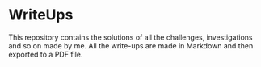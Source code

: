 # WriteUps
This repository contains the solutions of all the challenges, investigations and so on made by me. All the write-ups are made in Markdown and then exported to a PDF file.
